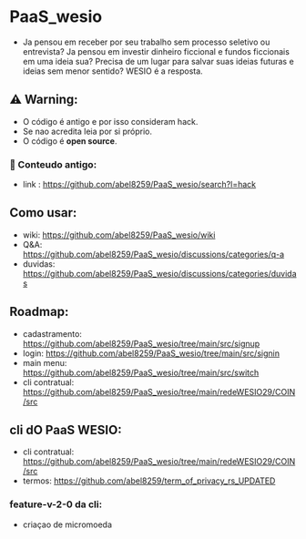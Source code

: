 # PaaS_wesio

- Ja pensou em receber por seu trabalho sem processo seletivo ou entrevista? Ja pensou em investir dinheiro ficcional e fundos ficcionais em uma ideia sua? Precisa de um lugar para salvar suas ideias futuras e ideias sem menor sentido? WESIO é a resposta.                        

## ⚠️ Warning:

- O código é antigo e por isso consideram hack. 
- Se nao acredita leia por si próprio. 
- O código é <b>open source</b>.      

### 📜 Conteudo antigo:
- link : https://github.com/abel8259/PaaS_wesio/search?l=hack

## Como usar:
 
 - wiki: https://github.com/abel8259/PaaS_wesio/wiki
 - Q&A: https://github.com/abel8259/PaaS_wesio/discussions/categories/q-a
 - duvidas:  https://github.com/abel8259/PaaS_wesio/discussions/categories/duvidas

## Roadmap:

- cadastramento: https://github.com/abel8259/PaaS_wesio/tree/main/src/signup
- login: https://github.com/abel8259/PaaS_wesio/tree/main/src/signin
- main menu: https://github.com/abel8259/PaaS_wesio/tree/main/src/switch 
- cli contratual: https://github.com/abel8259/PaaS_wesio/tree/main/redeWESIO29/COIN/src  

## cli dO PaaS WESIO:

-  cli contratual: https://github.com/abel8259/PaaS_wesio/tree/main/redeWESIO29/COIN/src  
-  termos: https://github.com/abel8259/term_of_privacy_rs_UPDATED

### feature-v-2-0 da cli:   
-  criaçao de micromoeda   
